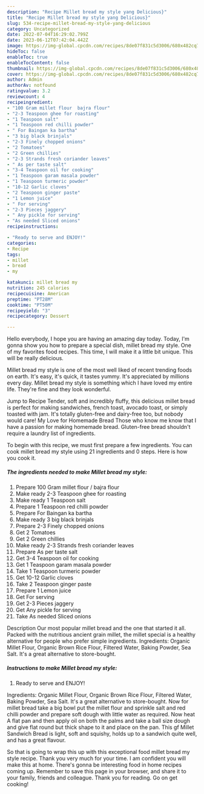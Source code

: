 ```yaml
---
description: "Recipe Millet bread my style yang Delicious}"
title: "Recipe Millet bread my style yang Delicious}"
slug: 534-recipe-millet-bread-my-style-yang-delicious
category: Uncategorized
date: 2022-07-04T16:29:02.799Z
date: 2023-06-12T07:42:04.442Z
image: https://img-global.cpcdn.com/recipes/8de07f831c5d3006/680x482cq70/millet-bread-my-style-recipe-main-photo.jpg
hideToc: false
enableToc: true
enableTocContent: false
thumbnail: https://img-global.cpcdn.com/recipes/8de07f831c5d3006/680x482cq70/millet-bread-my-style-recipe-main-photo.jpg
cover: https://img-global.cpcdn.com/recipes/8de07f831c5d3006/680x482cq70/millet-bread-my-style-recipe-main-photo.jpg
author: Admin
authorAv: notfound
ratingvalue: 3.2
reviewcount: 4
recipeingredient:
- "100 Gram millet flour  bajra flour"
- "2-3 Teaspoon ghee for roasting"
- "1 Teaspoon salt"
- "1 Teaspoon red chilli powder"
- " For Baingan ka bartha"
- "3 big black brinjals"
- "2-3 Finely chopped onions"
- "2 Tomatoes"
- "2 Green chillies"
- "2-3 Strands fresh coriander leaves"
- " As per taste salt"
- "3-4 Teaspoon oil for cooking"
- "1 Teaspoon garam masala powder"
- "1 Teaspoon turmeric powder"
- "10-12 Garlic cloves"
- "2 Teaspoon ginger paste"
- "1 Lemon juice"
- " For serving"
- "2-3 Pieces jaggery"
- " Any pickle for serving"
- "As needed Sliced onions"
recipeinstructions:

- "Ready to serve and ENJOY!"
categories:
- Recipe
tags:
- millet
- bread
- my

katakunci: millet bread my 
nutrition: 245 calories
recipecuisine: American
preptime: "PT28M"
cooktime: "PT50M"
recipeyield: "3"
recipecategory: Dessert

---
```



Hello everybody, I hope you are having an amazing day today. Today, I'm gonna show you how to prepare a special dish, millet bread my style. One of my favorites food recipes. This time, I will make it a little bit unique. This will be really delicious.

Millet bread my style is one of the most well liked of recent trending foods on earth. It's easy, it's quick, it tastes yummy. It's appreciated by millions every day. Millet bread my style is something which I have loved my entire life. They're fine and they look wonderful.

Jump to Recipe Tender, soft and incredibly fluffy, this delicious millet bread is perfect for making sandwiches, french toast, avocado toast, or simply toasted with jam. It&#39;s totally gluten-free and dairy-free too, but nobody would care! My Love for Homemade Bread Those who know me know that I have a passion for making homemade bread. Gluten-free bread shouldn&#39;t require a laundry list of ingredients.


To begin with this recipe, we must first prepare a few ingredients. You can cook millet bread my style using 21 ingredients and 0 steps. Here is how you cook it.

<!--inarticleads1-->

##### The ingredients needed to make Millet bread my style:

1. Prepare 100 Gram millet flour / bajra flour
1. Make ready 2-3 Teaspoon ghee for roasting
1. Make ready 1 Teaspoon salt
1. Prepare 1 Teaspoon red chilli powder
1. Prepare  For Baingan ka bartha
1. Make ready 3 big black brinjals
1. Prepare 2-3 Finely chopped onions
1. Get 2 Tomatoes
1. Get 2 Green chillies
1. Make ready 2-3 Strands fresh coriander leaves
1. Prepare  As per taste salt
1. Get 3-4 Teaspoon oil for cooking
1. Get 1 Teaspoon garam masala powder
1. Take 1 Teaspoon turmeric powder
1. Get 10-12 Garlic cloves
1. Take 2 Teaspoon ginger paste
1. Prepare 1 Lemon juice
1. Get  For serving
1. Get 2-3 Pieces jaggery
1. Get  Any pickle for serving
1. Take As needed Sliced onions


Description Our most popular millet bread and the one that started it all. Packed with the nutritious ancient grain millet, the millet special is a healthy alternative for people who prefer simple ingredients. Ingredients: Organic Millet Flour, Organic Brown Rice Flour, Filtered Water, Baking Powder, Sea Salt. It&#39;s a great alternative to store-bought. 

<!--inarticleads2-->

##### Instructions to make Millet bread my style:


1. Ready to serve and ENJOY!

Ingredients: Organic Millet Flour, Organic Brown Rice Flour, Filtered Water, Baking Powder, Sea Salt. It&#39;s a great alternative to store-bought. Now for millet bread take a big bowl put the millet flour and sprinkle salt and red chilli powder and prepare soft dough with little water as required. Now heat A flat pan and then apply oil on both the palms and take a ball size dough and give flat round but thick shape to it and place on the pan. This gf Millet Sandwich Bread is light, soft and squishy, holds up to a sandwich quite well, and has a great flavour. 

So that is going to wrap this up with this exceptional food millet bread my style recipe. Thank you very much for your time. I am confident you will make this at home. There's gonna be interesting food in home recipes coming up. Remember to save this page in your browser, and share it to your family, friends and colleague. Thank you for reading. Go on get cooking!

